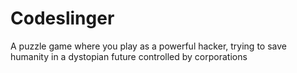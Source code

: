 # Codeslinger
 A puzzle game where you play as a powerful hacker, trying to save humanity in a dystopian future controlled by corporations
